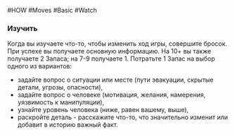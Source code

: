 #HOW  #Moves  #Basic #Watch 

### Изучить  
Когда вы изучаете что-то, чтобы изменить ход игры,  совершите бросок. При успехе вы получаете основную  информацию. 
На 10+ вы также получаете 2 Запаса; на 7-9  получаете 1. 
Потратьте 1 Запас на выбор одного из  вариантов: 
- задайте вопрос о ситуации или месте (пути  эвакуации, скрытые детали, угрозы, опасности), 
- задайте  вопрос о человеке (мотивация, желания, намерения,  уязвимость к манипуляции), 
- узнайте уровень человека  (ниже, равен вашему, выше), 
- раскройте деталь - расскажите что-то, что значительно изменит или  добавит в историю важный факт. 